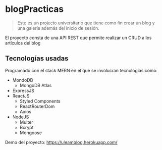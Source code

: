 # blogPracticas
> Este es un projecto universitario que tiene como fin crear un blog y una galería además del inicio de sesión.


El proyecto consta de una API REST que permite realizar un CRUD a los artículos del blog

## Tecnologías usadas
Programado con el stack MERN en el que se involucran tecnologías como: 
- MondoDB
  - MongoDB Atlas
- ExpressJS
- ReactJS
  - Styled Components 
  - ReactRouterDom
  - Axios
- NodeJS
  - Multer
  - Bcrypt
  - Mongoose


Demo del proyecto:
https://uleamblog.herokuapp.com/
